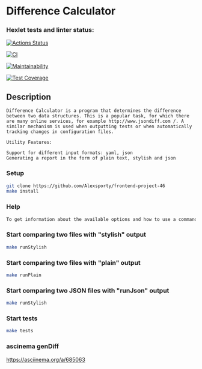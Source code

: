 # Difference Calculator
### Hexlet tests and linter status:
[![Actions Status](https://github.com/Alexsporty/frontend-project-46/actions/workflows/hexlet-check.yml/badge.svg)](https://github.com/Alexsporty/frontend-project-46/actions)

[![CI](https://github.com/Alexsporty/frontend-project-46/actions/workflows/nodejs.yml/badge.svg)](https://github.com/Alexsporty/frontend-project-46/actions/workflows/nodejs.yml)

[![Maintainability](https://api.codeclimate.com/v1/badges/44e865eb1e2b0966d995/maintainability)](https://codeclimate.com/github/Alexsporty/frontend-project-46/maintainability)

[![Test Coverage](https://api.codeclimate.com/v1/badges/44e865eb1e2b0966d995/test_coverage)](https://codeclimate.com/github/Alexsporty/frontend-project-46/test_coverage)

## Description
```
Difference Calculator is a program that determines the difference between two data structures. This is a popular task, for which there are many online services, for example http://www.jsondiff.com /. A similar mechanism is used when outputting tests or when automatically tracking changes in configuration files.

Utility Features:

Support for different input formats: yaml, json
Generating a report in the form of plain text, stylish and json
```

### Setup

```sh
git clone https://github.com/Alexsporty/frontend-project-46
make install
```

### Help
```sh
To get information about the available options and how to use a command, run the following command:
```

### Start comparing two files with "stylish" output
```sh
make runStylish
```

### Start comparing two files with "plain" output
```sh
make runPlain
```

### Start comparing two JSON files with "runJson" output
```sh
make runStylish
```

### Start tests
```sh
make tests
```
### ascinema genDiff
https://asciinema.org/a/685063
